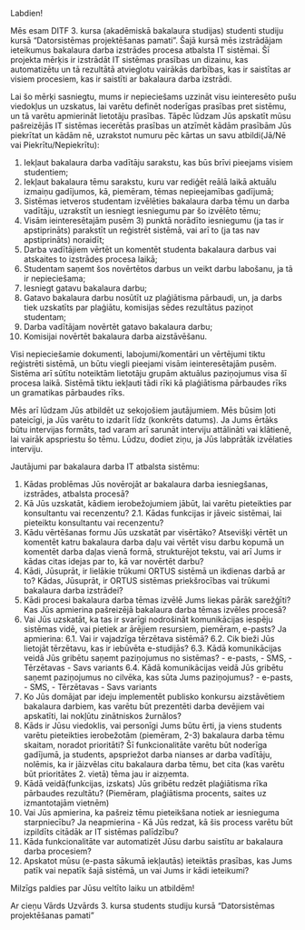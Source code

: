Labdien!

Mēs esam DITF 3. kursa (akadēmiskā bakalaura studijas) studenti studiju kursā “Datorsistēmas projektēšanas pamati”. Šajā kursā mēs izstrādājam ieteikumus bakalaura darba izstrādes procesa atbalsta IT sistēmai. Šī projekta mērķis ir izstrādāt IT sistēmas prasības un dizainu, kas automatizētu un tā rezultātā atvieglotu vairākās darbības, kas ir saistītas ar visiem procesiem, kas ir saistīti ar bakalaura darba izstrādi. 

Lai šo mērķi sasniegtu, mums ir nepieciešams uzzināt visu ieinteresēto pušu viedokļus un uzskatus, lai varētu definēt noderīgas prasības pret sistēmu, un tā varētu apmierināt lietotāju prasības. 
Tāpēc lūdzam Jūs apskatīt mūsu pašreizējās IT sistēmas iecerētās prasības un atzīmēt kādām prasībām Jūs piekrītat un kādām nē, uzrakstot numuru pēc kārtas un savu atbildi(Jā/Nē vai Piekrītu/Nepiekrītu):
1) Iekļaut bakalaura darba vadītāju sarakstu, kas būs brīvi pieejams visiem studentiem;
2) Iekļaut bakalaura tēmu sarakstu, kuru var rediģēt reālā laikā aktuālu izmaiņu gadījumos, kā, piemēram, tēmas nepieejamības gadījumā;
3) Sistēmas ietveros studentam izvēlēties bakalaura darba tēmu un darba vadītāju, uzrakstīt un iesniegt iesniegumu par šo izvēlēto tēmu;
4) Visām ieinteresētajām pusēm 3) punktā norādīto iesniegumu (ja tas ir apstiprināts) parakstīt un reģistrēt sistēmā, vai arī to (ja tas nav apstiprināts) noraidīt;
5) Darba vadītājiem vērtēt un komentēt studenta bakalaura darbus vai atskaites to izstrādes procesa laikā;
6) Studentam saņemt šos novērtētos darbus un veikt darbu labošanu, ja tā ir nepieciešama;
7) Iesniegt gatavu bakalaura darbu;
8) Gatavo bakalaura darbu nosūtīt uz plaģiātisma pārbaudi, un, ja darbs tiek uzskatīts par plaģiātu, komisijas sēdes rezultātus paziņot studentam;
9) Darba vadītājam novērtēt gatavo bakalaura darbu;
10) Komisijai novērtēt bakalaura darba aizstāvēšanu.

Visi nepieciešamie dokumenti, labojumi/komentāri un vērtējumi tiktu reģistrēti sistēmā, un būtu viegli pieejami visām ieinteresētajām pusēm. Sistēma arī sūtītu noteiktām lietotāju grupām aktuālus paziņojumus visa šī procesa laikā. Sistēmā tiktu iekļauti tādi rīki kā plaģiātisma pārbaudes rīks un gramatikas pārbaudes rīks. 

Mēs arī lūdzam Jūs atbildēt uz sekojošiem jautājumiem. Mēs būsim ļoti pateicīgi, ja Jūs varētu to izdarīt līdz (konkrēts datums). Ja Jums ērtāks būtu intervijas formāts, tad varam arī sarunāt interviju attālināti vai klātienē, lai vairāk apspriestu šo tēmu. Lūdzu, dodiet ziņu, ja Jūs labprātāk izvēlaties interviju.

Jautājumi par bakalaura darba IT atbalsta sistēmu:

1. Kādas problēmas Jūs novērojāt ar bakalaura darba iesniegšanas, izstrādes, atbalsta procesā?
2. Kā Jūs uzskatāt, kādiem ierobežojumiem jābūt, lai varētu pieteikties par konsultantu vai recenzentu? 
   2.1. Kādas funkcijas ir jāveic sistēmai, lai pieteiktu konsultantu vai recenzentu?
3. Kādu vērtēšanas formu Jūs uzskatāt par visērtāko? Atsevišķi vērtēt un komentēt katru bakalaura darba daļu vai vērtēt visu darbu kopumā un komentēt darba daļas vienā formā, strukturējot tekstu, vai arī Jums ir kādas citas idejas par to, kā var novērtēt darbu?
4.	Kādi, Jūsuprāt, ir lielākie trūkumi ORTUS sistēmā un ikdienas darbā ar to? Kādas, Jūsuprāt, ir ORTUS sistēmas priekšrocības vai trūkumi bakalaura darba izstrādei?
5. Kādi procesi bakalaura darba tēmas izvēlē Jums liekas pārāk sarežģīti? Kas Jūs apmierina pašreizējā bakalaura darba tēmas izvēles procesā?
6. Vai Jūs uzskatāt, ka tas ir svarīgi nodrošināt komunikācijas iespēju sistēmas vidē, vai pietiek ar ārējiem resursiem, piemēram, e-pasts?
    Ja apmierina:
    6.1. Vai ir vajadzīga tērzētava sistēmā? 
    6.2. Cik bieži Jūs lietojāt tērzētavu, kas ir iebūvēta e-studijās? 
    6.3. Kādā komunikācijas veidā Jūs gribētu saņemt paziņojumus no sistēmas? 
       - e-pasts, 
       - SMS, 
       - Tērzētavas
       - Savs variants
    6.4. Kādā komunikācijas veidā Jūs gribētu saņemt paziņojumus no cilvēka, kas sūta Jums paziņojumus? 
       - e-pasts, 
       - SMS, 
       - Tērzētavas
       - Savs variants
7. Ko Jūs domājat par ideju implementēt publisko konkursu aizstāvētiem bakalaura darbiem, kas varētu būt prezentēti darba devējiem vai apskatīti, lai nokļūtu zinātniskos žurnālos?
8.	Kāds ir Jūsu viedoklis, vai personīgi Jums būtu ērti, ja viens students varētu pieteikties ierobežotām (piemēram, 2-3) bakalaura darba tēmu skaitam, noradot prioritāti? Šī funkcionalitāte varētu būt noderīga gadījumā, ja students, apspriežot darba nianses ar darba vadītāju, nolēmis, ka ir jāizvēlas citu bakalaura darba tēmu, bet cita (kas varētu būt prioritātes 2. vietā) tēma jau ir aizņemta. 
9. Kādā veidā(funkcijas, izskats) Jūs gribētu redzēt plaģiātisma rīka pārbaudes rezultātu? (Piemēram, plaģiātisma procents, saites uz izmantotajām vietnēm)
10. Vai Jūs apmierina, ka pašreiz tēmu pieteikšana notiek ar iesnieguma starpniecību?
    Ja neapmierina - Kā Jūs redzat, kā šis process varētu būt izpildīts citādāk ar IT sistēmas palīdzību?
11. Kāda funkcionalitāte var automatizēt Jūsu darbu saistītu ar bakalaura darba procesiem?
12. Apskatot mūsu (e-pasta sākumā iekļautās) ieteiktās prasības, kas Jums patīk vai nepatīk šajā sistēmā, un vai Jums ir kādi ieteikumi?

Milzīgs paldies par Jūsu veltīto laiku un atbildēm!

Ar cieņu
Vārds Uzvārds
3. kursa students studiju kursā “Datorsistēmas projektēšanas pamati”